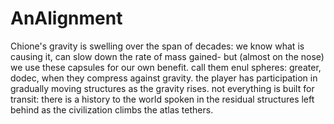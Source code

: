 
# AnAlignment
Chione's gravity is swelling over the span of decades: we know what is causing it, can slow down the rate of mass gained- but (almost on the nose) we use these capsules for our own benefit. call them enul spheres: greater, dodec, when they compress against gravity. the player has participation in gradually moving structures as the gravity rises. not everything is built for transit: there is a history to the world spoken in the residual structures left behind as the civilization climbs the atlas tethers. 
